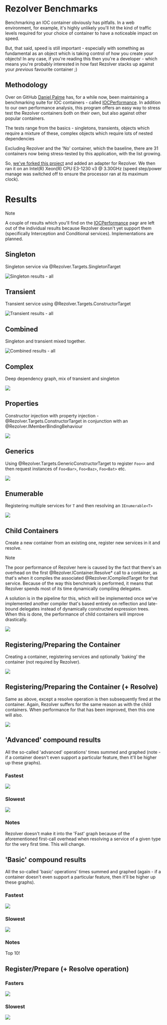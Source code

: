 ﻿# Rezolver Benchmarks

Benchmarking an IOC container obviously has pitfalls.  In a web environment, for example, 
it's highly unlikely you'll hit the kind of traffic levels required for your choice of container
to have a noticeable impact on speed.

But, that said, speed is still important - especially with something as fundamental as an object
which is taking control of how you create *your* objects!  In any case, if you're reading this 
then you're a developer - which means you're probably interested in how fast Rezolver stacks 
up against your *previous* favourite container ;)

## Methodology

Over on GitHub [Daniel Palme](https://github.com/DanielPalme) has, for a while now, been 
maintaining a benchmarking suite for IOC containers - called 
[IOCPerformance](https://github.com/DanielPalme/IOCPerformance).  In addition to our own 
performance analysis, this program offers an easy way to stress test the Rezolver containers
both on their own, but also against other popular containers. 

The tests range from the basics - singletons, transients, objects which require a mixture of
these, complex objects which require lots of nested dependencies
 
Excluding Rezolver and the 'No' container, which the baseline, there are 31 containers now
being stress-tested by this application, with the list growing.

So, [we've forked this project](https://github.com/ZolutionSoftware/IOCPerformance) and 
added an adapter for Rezolver.  We then ran it on an
Intel(R) Xeon(R) CPU E3-1230 v3 @ 3.30GHz (speed step/power manage was switched off to ensure
the processor ran at its maximum clock).

# Results

> [!NOTE]
> A couple of results which you'll find on the [IOCPerformance](https://github.com/DanielPalme/IOCPerformance)
> pagr are left out of the individual results because Rezolver doesn't yet support them (specifically
> Interception and Conditional services).  Implementations are planned.

## Singleton

Singleton service via @Rezolver.Targets.SingletonTarget

![Singleton results - all][01-Singleton]

## Transient

Transient service using @Rezolver.Targets.ConstructorTarget

![Transient results - all][02-Transient]

## Combined

Singleton and transient mixed together.

![Combined results - all][03-Combined]

## Complex

Deep dependency graph, mix of transient and singleton

![][04-Complex]

## Properties

Constructor injection with property injection  - @Rezolver.Targets.ConstructorTarget in
conjunction with an @Rezolver.IMemberBindingBehaviour 

![][05-Property]

## Generics

Using @Rezolver.Targets.GenericConstructorTarget to register `Foo<>` and then request instances
of `Foo<Bar>`, `Foo<Baz>`, `Foo<Bat>` etc.

![][06-Generics]

## Enumerable

Registering multiple services for `T` and then resolving an `IEnumerable<T>`

![][07-IEnumerable]

## Child Containers

Create a new container from an existing one, register new services in it and resolve.

> [!NOTE]
> The poor performance of Rezolver here is caused by the fact that there's an overhead on the
> first @Rezolver.IContainer.Resolve* call to a container, as that's when it compiles the 
> associated @Rezolver.ICompiledTarget for that service.  Because of the way this benchmark
> is performed, it means that Rezolver spends most of its time dynamically compiling delegates.
>
> A solution is in the pipeline for this, which will be implemented once we've implemented another
> compiler that's based entirely on reflection and late-bound delegates instead of dynamically 
> constructed expression trees.  When this is done, the performance of child containers will 
> improve drastically.

![][09-Child-Container]

## Registering/Preparing the Container

Creating a container, registering services and optionally 'baking' the container (not required
by Rezolver).

![][11-Prepare-And-Register]

## Registering/Preparing the Container (+ Resolve)

Same as above, except a resolve operation is then subsequently fired at the container.  Again,
Rezolver suffers for the same reason as with the child containers.  When performance for that
has been improved, then this one will also.

![][12-Prepare-And-Register-And-Simple-Resolve]

## 'Advanced' compound results

All the so-called 'advanced' operations' times summed and graphed (note - if a container doesn't
even support a particular feature, then it'll be higher up these graphs).

### Fastest

![][Overview_Advanced_Fast]

### Slowest

![][Overview_Advanced_Slow]

### Notes

Rezolver doesn't make it into the 'Fast' graph because of the aforementioned first-call overhead
when resolving a service of a given type for the very first time.  This will change.


## 'Basic' compound results

All the so-called 'basic' operations' times summed and graphed (again - if a container doesn't
even support a particular feature, then it'll be higher up these graphs).

### Fastest

![][Overview_Basic_Fast]

### Slowest

![][Overview_Basic_Slow]

### Notes

Top 10!

## Register/Prepare (+ Resolve operation)

### Fasters

![][Overview_Prepare_Fast]

### Slowest

![][Overview_Prepare_Slow]


[01-Singleton]:../images/benchmark-results/01-Singleton.png
[02-Transient]:../images/benchmark-results/02-Transient.png  
[03-Combined]:../images/benchmark-results/03-Combined.png  
[04-Complex]:../images/benchmark-results/04-Complex.png  
[05-Property]:../images/benchmark-results/05-Property.png  
[06-Generics]:../images/benchmark-results/06-Generics.png  
[07-IEnumerable]:../images/benchmark-results/07-IEnumerable.png  
[09-Child-Container]:../images/benchmark-results/09-Child-Container.png
[11-Prepare-And-Register]:../images/benchmark-results/11-Prepare-And-Register.png  
[12-Prepare-And-Register-And-Simple-Resolve]:../images/benchmark-results/12-Prepare-And-Register-And-Simple-Resolve.png
[Overview_Advanced_Fast]:../images/benchmark-results/Overview_Advanced_Fast.png 
[Overview_Advanced_Slow]:../images/benchmark-results/Overview_Advanced_Slow.png
[Overview_Basic_Fast]:../images/benchmark-results/Overview_Basic_Fast.png  
[Overview_Basic_Slow]:../images/benchmark-results/Overview_Basic_Slow.png  
[Overview_Prepare_Fast]:../images/benchmark-results/Overview_Prepare_Fast.png  
[Overview_Prepare_Slow]:../images/benchmark-results/Overview_Prepare_Slow.png  